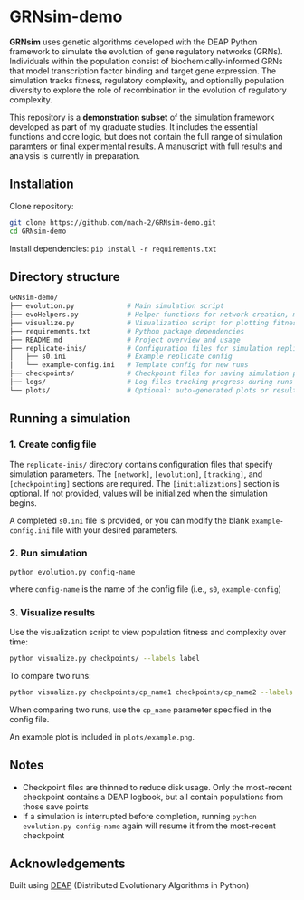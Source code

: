 # GRNsim-demo

**GRNsim** uses genetic algorithms developed with the DEAP Python framework to simulate the evolution of gene regulatory networks (GRNs). Individuals within the population consist of biochemically-informed GRNs that model transcription factor binding and target gene expression. The simulation tracks fitness, regulatory complexity, and optionally population diversity to explore the role of recombination in the evolution of regulatory complexity. 

This repository is a **demonstration subset** of the simulation framework developed as part of my graduate studies. It includes the essential functions and core logic, but does not contain the full range of simulation paramters or final experimental results. A manuscript with full results and analysis is currently in preparation.

## Installation 
Clone repository:
```bash 
git clone https://github.com/mach-2/GRNsim-demo.git 
cd GRNsim-demo
```
Install dependencies: 
`pip install -r requirements.txt`

## Directory structure 
```bash
GRNsim-demo/
├── evolution.py             # Main simulation script
├── evoHelpers.py            # Helper functions for network creation, mutation, evaluation, etc.
├── visualize.py             # Visualization script for plotting fitness and complexity
├── requirements.txt         # Python package dependencies
├── README.md                # Project overview and usage
├── replicate-inis/          # Configuration files for simulation replicates
│   ├── s0.ini               # Example replicate config
│   └── example-config.ini   # Template config for new runs
├── checkpoints/             # Checkpoint files for saving simulation progress (can be large)
├── logs/                    # Log files tracking progress during runs
└── plots/                   # Optional: auto-generated plots or results
```

## Running a simulation 

### 1. Create config file 
The `replicate-inis/` directory contains configuration files that specify simulation parameters. The `[network]`, `[evolution]`, `[tracking]`, and `[checkpointing]` sections are required. The `[initializations]` section is optional. If not provided, values will be initialized when the simulation begins. 

A completed `s0.ini` file is provided, or you can modify the blank `example-config.ini` file with your desired parameters. 

### 2. Run simulation
```
python evolution.py config-name
``` 
where `config-name` is the name of the config file (i.e., `s0`, `example-config`)

### 3. Visualize results 
Use the visualization script to view population fitness and complexity over time: 
```bash
python visualize.py checkpoints/ --labels label
```

To compare two runs: 
```bash 
python visualize.py checkpoints/cp_name1 checkpoints/cp_name2 --labels experiment1 experiment2
```
When comparing two runs, use the `cp_name` parameter specified in the config file. 

An example plot is included in `plots/example.png`.

## Notes 
* Checkpoint files are thinned to reduce disk usage. Only the most-recent checkpoint contains a DEAP logbook, but all contain populations from those save points 
* If a simulation is interrupted before completion, running `python evolution.py config-name` again will resume it from the most-recent checkpoint 

## Acknowledgements
Built using [DEAP](https://github.com/DEAP/deap) (Distributed Evolutionary Algorithms in Python)